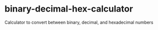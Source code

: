 # binary-decimal-hex-calculator
Calculator to convert between binary, decimal, and hexadecimal numbers
